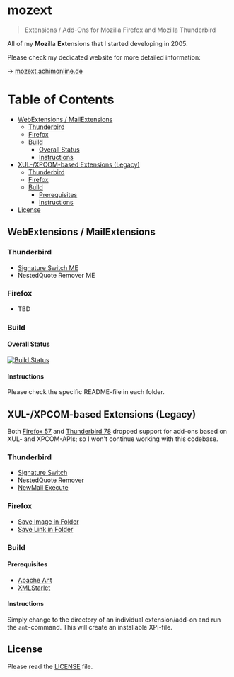 # mozext
> Extensions / Add-Ons for Mozilla Firefox and Mozilla Thunderbird

All of my **Moz**illa **Ext**ensions that I started developing in 2005.

Please check my dedicated website for more detailed information:

&rarr; [mozext.achimonline.de](http://mozext.achimonline.de/)

Table of Contents
=================

* [WebExtensions / MailExtensions](#webextensions--mailextensions)
  * [Thunderbird](#thunderbird)
  * [Firefox](#firefox)
  * [Build](#build)
    * [Overall Status](#overall-status)
    * [Instructions](#instructions)
* [XUL-/XPCOM-based Extensions (Legacy)](#xul-xpcom-based-extensions-legacy)
  * [Thunderbird](#thunderbird-1)
  * [Firefox](#firefox-1)
  * [Build](#build-1)
    * [Prerequisites](#prerequisites)
    * [Instructions](#instructions-1)
* [License](#license)

## WebExtensions / MailExtensions

### Thunderbird

* [Signature Switch ME](signatureswitch-me)
* NestedQuote Remover ME

### Firefox

* TBD

### Build

#### Overall Status

[![Build Status](https://travis-ci.org/4ch1m/mozext.svg?branch=master)](https://travis-ci.org/4ch1m/huElectron)

#### Instructions

Please check the specific README-file in each folder.

## XUL-/XPCOM-based Extensions (Legacy)

Both [Firefox 57](https://www.mozilla.org/en-US/firefox/57.0/releasenotes/) and [Thunderbird 78](https://www.thunderbird.net/en-US/thunderbird/78.0/releasenotes/) dropped support for add-ons based on XUL- and XPCOM-APIs;
so I won't continue working with this codebase.

### Thunderbird

* [Signature Switch](signatureswitch)
* [NestedQuote Remover](nestedquoteremover)
* [NewMail Execute](newmailexecute)

### Firefox

* [Save Image in Folder](saveimageinfolder)
* [Save Link in Folder](savelinkinfolder)

### Build

#### Prerequisites
* [Apache Ant](https://ant.apache.org/)
* [XMLStarlet](http://xmlstar.sourceforge.net/)

#### Instructions
Simply change to the directory of an individual extension/add-on and run the `ant`-command.
This will create an installable XPI-file.

## License
Please read the [LICENSE](LICENSE) file.

